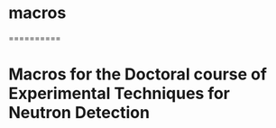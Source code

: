 # macros
========== 

Macros for the Doctoral course of **Experimental Techniques for Neutron Detection**
==========

